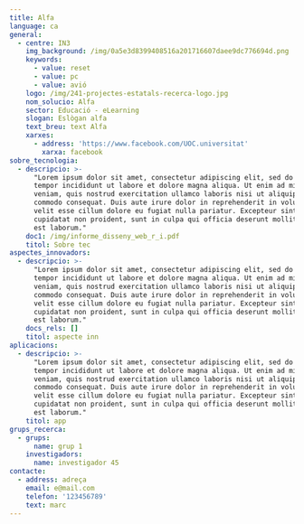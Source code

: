 ```yaml
---
title: Alfa
language: ca
general:
  - centre: IN3
    img_background: /img/0a5e3d8399408516a201716607daee9dc776694d.png
    keywords:
      - value: reset
      - value: pc
      - value: avió
    logo: /img/241-projectes-estatals-recerca-logo.jpg
    nom_solucio: Alfa
    sector: Educació - eLearning
    slogan: Eslògan alfa
    text_breu: text Alfa
    xarxes:
      - address: 'https://www.facebook.com/UOC.universitat'
        xarxa: facebook
sobre_tecnologia:
  - descripcio: >-
      "Lorem ipsum dolor sit amet, consectetur adipiscing elit, sed do eiusmod
      tempor incididunt ut labore et dolore magna aliqua. Ut enim ad minim
      veniam, quis nostrud exercitation ullamco laboris nisi ut aliquip ex ea
      commodo consequat. Duis aute irure dolor in reprehenderit in voluptate
      velit esse cillum dolore eu fugiat nulla pariatur. Excepteur sint occaecat
      cupidatat non proident, sunt in culpa qui officia deserunt mollit anim id
      est laborum."
    doc1: /img/informe_disseny_web_r_i.pdf
    titol: Sobre tec
aspectes_innovadors:
  - descripcio: >-
      "Lorem ipsum dolor sit amet, consectetur adipiscing elit, sed do eiusmod
      tempor incididunt ut labore et dolore magna aliqua. Ut enim ad minim
      veniam, quis nostrud exercitation ullamco laboris nisi ut aliquip ex ea
      commodo consequat. Duis aute irure dolor in reprehenderit in voluptate
      velit esse cillum dolore eu fugiat nulla pariatur. Excepteur sint occaecat
      cupidatat non proident, sunt in culpa qui officia deserunt mollit anim id
      est laborum."
    docs_rels: []
    titol: aspecte inn
aplicacions:
  - descripcio: >-
      "Lorem ipsum dolor sit amet, consectetur adipiscing elit, sed do eiusmod
      tempor incididunt ut labore et dolore magna aliqua. Ut enim ad minim
      veniam, quis nostrud exercitation ullamco laboris nisi ut aliquip ex ea
      commodo consequat. Duis aute irure dolor in reprehenderit in voluptate
      velit esse cillum dolore eu fugiat nulla pariatur. Excepteur sint occaecat
      cupidatat non proident, sunt in culpa qui officia deserunt mollit anim id
      est laborum."
    titol: app
grups_recerca:
  - grups:
      name: grup 1
    investigadors:
      name: investigador 45
contacte:
  - address: adreça
    email: e@mail.com
    telefon: '123456789'
    text: marc
---
```


